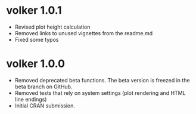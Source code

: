 # volker 1.0.1

* Revised plot height calculation  
* Removed links to unused vignettes from the readme.md  
* Fixed some typos  

# volker 1.0.0

* Removed deprecated beta functions. The beta version is freezed in the beta branch on GitHub.
* Removed tests that rely on system settings (plot rendering and HTML line endings)
* Initial CRAN submission.
